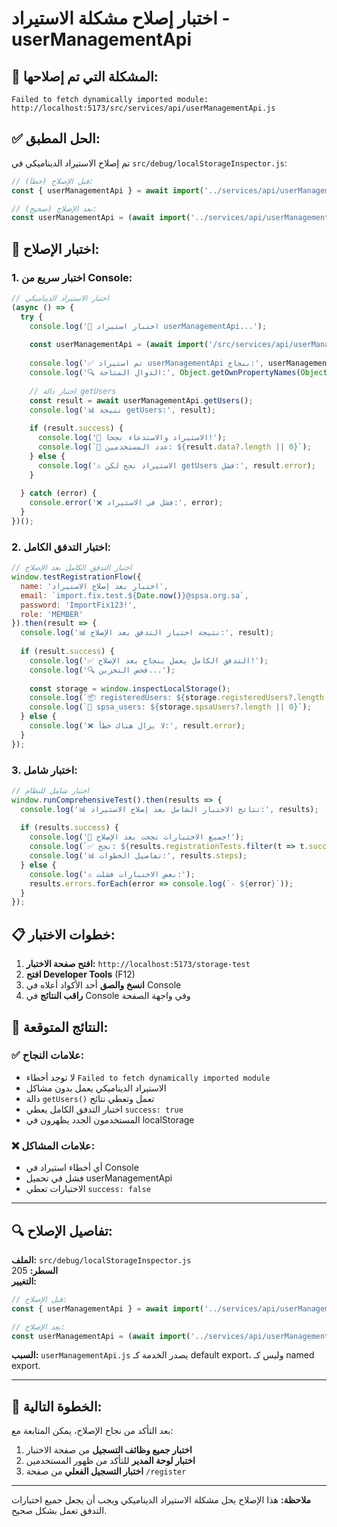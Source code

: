 # اختبار إصلاح مشكلة الاستيراد - userManagementApi

## 🔧 المشكلة التي تم إصلاحها:
```
Failed to fetch dynamically imported module: http://localhost:5173/src/services/api/userManagementApi.js
```

## ✅ الحل المطبق:
تم إصلاح الاستيراد الديناميكي في `src/debug/localStorageInspector.js`:

```javascript
// قبل الإصلاح (خطأ):
const { userManagementApi } = await import('../services/api/userManagementApi.js');

// بعد الإصلاح (صحيح):
const userManagementApi = (await import('../services/api/userManagementApi.js')).default;
```

## 🧪 اختبار الإصلاح:

### 1. اختبار سريع من Console:
```javascript
// اختبار الاستيراد الديناميكي
(async () => {
  try {
    console.log('🔄 اختبار استيراد userManagementApi...');
    
    const userManagementApi = (await import('/src/services/api/userManagementApi.js')).default;
    
    console.log('✅ تم استيراد userManagementApi بنجاح:', userManagementApi);
    console.log('🔍 الدوال المتاحة:', Object.getOwnPropertyNames(Object.getPrototypeOf(userManagementApi)));
    
    // اختبار دالة getUsers
    const result = await userManagementApi.getUsers();
    console.log('📊 نتيجة getUsers:', result);
    
    if (result.success) {
      console.log('🎉 الاستيراد والاستدعاء نجحا!');
      console.log(`👥 عدد المستخدمين: ${result.data?.length || 0}`);
    } else {
      console.log('⚠️ الاستيراد نجح لكن getUsers فشل:', result.error);
    }
    
  } catch (error) {
    console.error('❌ فشل في الاستيراد:', error);
  }
})();
```

### 2. اختبار التدفق الكامل:
```javascript
// اختبار التدفق الكامل بعد الإصلاح
window.testRegistrationFlow({
  name: 'اختبار بعد إصلاح الاستيراد',
  email: `import.fix.test.${Date.now()}@spsa.org.sa`,
  password: 'ImportFix123!',
  role: 'MEMBER'
}).then(result => {
  console.log('📊 نتيجة اختبار التدفق بعد الإصلاح:', result);
  
  if (result.success) {
    console.log('✅ التدفق الكامل يعمل بنجاح بعد الإصلاح!');
    console.log('🔍 فحص التخزين...');
    
    const storage = window.inspectLocalStorage();
    console.log(`📦 registeredUsers: ${storage.registeredUsers?.length || 0}`);
    console.log(`🏢 spsa_users: ${storage.spsaUsers?.length || 0}`);
  } else {
    console.log('❌ لا يزال هناك خطأ:', result.error);
  }
});
```

### 3. اختبار شامل:
```javascript
// اختبار شامل للنظام
window.runComprehensiveTest().then(results => {
  console.log('📊 نتائج الاختبار الشامل بعد إصلاح الاستيراد:', results);
  
  if (results.success) {
    console.log('🎉 جميع الاختبارات نجحت بعد الإصلاح!');
    console.log(`✅ نجح: ${results.registrationTests.filter(t => t.success).length}/${results.registrationTests.length} تسجيلات`);
    console.log('📊 تفاصيل الخطوات:', results.steps);
  } else {
    console.log('⚠️ بعض الاختبارات فشلت:');
    results.errors.forEach(error => console.log(`- ${error}`));
  }
});
```

## 📋 خطوات الاختبار:

1. **افتح صفحة الاختبار:** `http://localhost:5173/storage-test`
2. **افتح Developer Tools** (F12)
3. **انسخ والصق** أحد الأكواد أعلاه في Console
4. **راقب النتائج** في Console وفي واجهة الصفحة

## 🎯 النتائج المتوقعة:

### ✅ علامات النجاح:
- لا توجد أخطاء `Failed to fetch dynamically imported module`
- الاستيراد الديناميكي يعمل بدون مشاكل
- دالة `getUsers()` تعمل وتعطي نتائج
- اختبار التدفق الكامل يعطي `success: true`
- المستخدمون الجدد يظهرون في localStorage

### ❌ علامات المشاكل:
- أي أخطاء استيراد في Console
- فشل في تحميل userManagementApi
- الاختبارات تعطي `success: false`

---

## 🔍 تفاصيل الإصلاح:

**الملف:** `src/debug/localStorageInspector.js`  
**السطر:** 205  
**التغيير:**
```javascript
// قبل الإصلاح:
const { userManagementApi } = await import('../services/api/userManagementApi.js');

// بعد الإصلاح:
const userManagementApi = (await import('../services/api/userManagementApi.js')).default;
```

**السبب:** `userManagementApi.js` يصدر الخدمة كـ default export، وليس كـ named export.

---

## 🚀 الخطوة التالية:

بعد التأكد من نجاح الإصلاح، يمكن المتابعة مع:
1. **اختبار جميع وظائف التسجيل** من صفحة الاختبار
2. **اختبار لوحة المدير** للتأكد من ظهور المستخدمين
3. **اختبار التسجيل الفعلي** من صفحة `/register`

---

**ملاحظة:** هذا الإصلاح يحل مشكلة الاستيراد الديناميكي ويجب أن يجعل جميع اختبارات التدفق تعمل بشكل صحيح.

